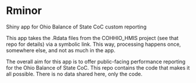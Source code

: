 # Rminor
Shiny app for Ohio Balance of State CoC custom reporting

This app takes the .Rdata files from the COHHIO_HMIS project (see that repo for details) via a symbolic link. This way, processing happens once, somewhere else, and not as much in the app.

The overall aim for this app is to offer public-facing performance reporting for the Ohio Balance of State CoC. This repo contains the code that makes it all possible. There is no data shared here, only the code.
